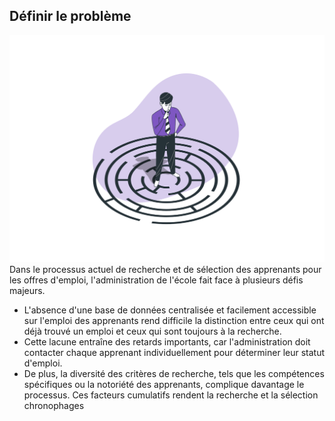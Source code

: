 ## Définir le problème  
![Définir le problème](./images/définir-le-problème.png)
Dans le processus actuel de recherche et de sélection des apprenants pour les offres d'emploi, l'administration de l'école fait face à plusieurs défis majeurs.
- L'absence d'une base de données centralisée et facilement accessible sur l'emploi des apprenants rend difficile la distinction entre ceux qui ont déjà trouvé un emploi et ceux qui sont toujours à la recherche.
- Cette lacune entraîne des retards importants, car l'administration doit contacter chaque apprenant individuellement pour déterminer leur statut d'emploi. 
- De plus, la diversité des critères de recherche, tels que les compétences spécifiques ou la notoriété des apprenants, complique davantage le processus. Ces facteurs cumulatifs rendent la recherche et la sélection chronophages
